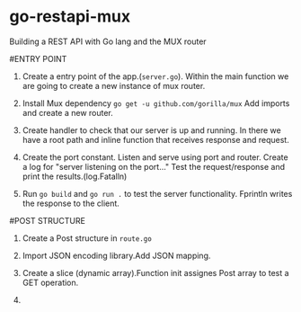 # go-restapi-mux
Building a REST API with Go lang and the MUX router

#ENTRY POINT
1. Create a entry point of the app.(`server.go`). 
   Within the main function we are going to create a new instance of mux router.

2. Install Mux dependency `go get -u github.com/gorilla/mux`
   Add imports and create a new router.

3. Create handler to check that our server is up and running.
   In there we have a root path and inline function that receives response and request.

4. Create the port constant. Listen and serve using port and router.
   Create a log for "server listening on the port..."
   Test the request/response and print the results.(log.Fatalln)

5. Run `go build` and `go run .` to test the server functionality.
   Fprintln writes the response to the client.

#POST STRUCTURE
1. Create a  Post structure in `route.go` 

2. Import JSON encoding library.Add JSON mapping.

3. Create a slice (dynamic array).Function init assignes Post array to test a GET operation.

4. 


